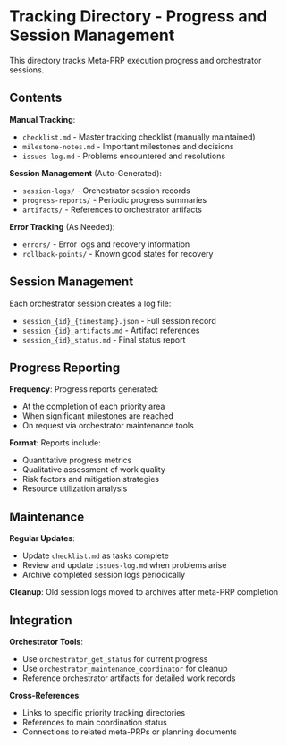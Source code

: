 # Tracking Directory - Progress and Session Management

This directory tracks Meta-PRP execution progress and orchestrator sessions.

## Contents

**Manual Tracking**:

- `checklist.md` - Master tracking checklist (manually maintained)
- `milestone-notes.md` - Important milestones and decisions
- `issues-log.md` - Problems encountered and resolutions

**Session Management** (Auto-Generated):

- `session-logs/` - Orchestrator session records
- `progress-reports/` - Periodic progress summaries
- `artifacts/` - References to orchestrator artifacts

**Error Tracking** (As Needed):

- `errors/` - Error logs and recovery information
- `rollback-points/` - Known good states for recovery

## Session Management

Each orchestrator session creates a log file:

- `session_{id}_{timestamp}.json` - Full session record
- `session_{id}_artifacts.md` - Artifact references  
- `session_{id}_status.md` - Final status report

## Progress Reporting

**Frequency**: Progress reports generated:

- At the completion of each priority area
- When significant milestones are reached
- On request via orchestrator maintenance tools

**Format**: Reports include:

- Quantitative progress metrics
- Qualitative assessment of work quality
- Risk factors and mitigation strategies
- Resource utilization analysis

## Maintenance

**Regular Updates**:

- Update `checklist.md` as tasks complete
- Review and update `issues-log.md` when problems arise
- Archive completed session logs periodically

**Cleanup**: Old session logs moved to archives after meta-PRP completion

## Integration

**Orchestrator Tools**:

- Use `orchestrator_get_status` for current progress
- Use `orchestrator_maintenance_coordinator` for cleanup
- Reference orchestrator artifacts for detailed work records

**Cross-References**:

- Links to specific priority tracking directories
- References to main coordination status
- Connections to related meta-PRPs or planning documents
